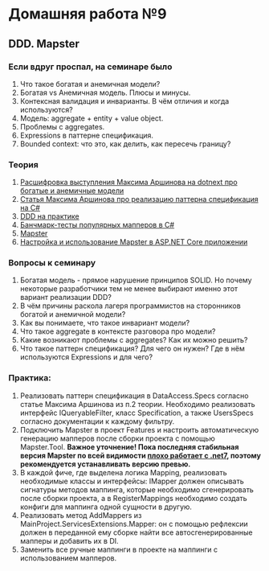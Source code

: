 # Домашняя работа №9

## DDD. Mapster

### Если вдруг проспал, на семинаре было
1. Что такое богатая и анемичная модели?
2. Богатая vs Анемичная модель. Плюсы и минусы.
3. Контексная валидация и инварианты. В чём отличия и когда используются?
4. Модель: aggregate + entity + value object.
5. Проблемы с aggregates.
6. Expressions в паттерне спецификация.
7. Bounded context: что это, как делить, как пересечь границу?

### Теория
1. [Расшифровка выступления Максима Аршинова на dotnext про богатые и анемичные модели](https://habr.com/ru/company/jugru/blog/503868/)
2. [Статья Максима Аршинова про реализацию паттерна спецификация на C#](https://habr.com/ru/articles/325280/)
3. [DDD на практике](https://habr.com/ru/articles/334126/)
4. [Банчмарк-тесты популярных мапперов в C#](https://www.youtube.com/watch?v=U8gSdQN2jWI&ab_channel=NickChapsas)
5. [Mapster](https://github.com/MapsterMapper/Mapster)
6. [Настройка и использование Mapster в ASP.NET Core приложении](https://www.youtube.com/watch?v=WzECbPsfYOI)

### Вопросы к семинару
1. Богатая модель - прямое нарушение принципов SOLID. Но почему некоторые разработчики тем не менее выбирают именно этот вариант реализации DDD?
2. В чём причины раскола лагеря программистов на сторонников богатой и анемичной модели?
3. Как вы понимаете, что такое инвариант модели?
4. Что такое aggregate в контексте разговора про модели?
5. Какие возникают проблемы с aggregates? Как их можно решить?
6. Что такое паттерн спецификация? Для чего он нужен? Где в нём используются Expressions и для чего?

### Практика:
1. Реализовать паттерн спецификация в DataAccess.Specs согласно статье Максима Аршинова из п.2 теории. Необходимо реализовать интерфейс IQueryableFilter, класс Specification, а также UsersSpecs согласно документации к каждому фильтру.
2. Подключить Mapster в проект Features и настроить автоматическую генерацию мапперов после сборки проекта с помощью Mapster.Tool. **Важное уточнение! Пока последняя стабильная версия Mapster по всей видимости [плохо работает с .net7](https://github.com/MapsterMapper/Mapster/issues/543#issuecomment-1447189969), поэтому рекомендуется устанавливать версию превью.**
3. В каждой фиче, где выделена логика Mapping, реализовать необходимые классы и интерфейсы: IMapper должен описывать сигнатуры методов маппинга, которые необходимо сгенерировать после сборки проекта, а в RegisterMappings необходимо создать конфиги для маппинга одной сущности в другую.
4. Реализовать метод AddMappers из MainProject.ServicesExtensions.Mapper: он с помощью рефлексии должен в переданной ему сборке найти все автосгенерированные мапперы и добавить их в DI.
5. Заменить все ручные маппинги в проекте на маппинги с использованием мапперов.
